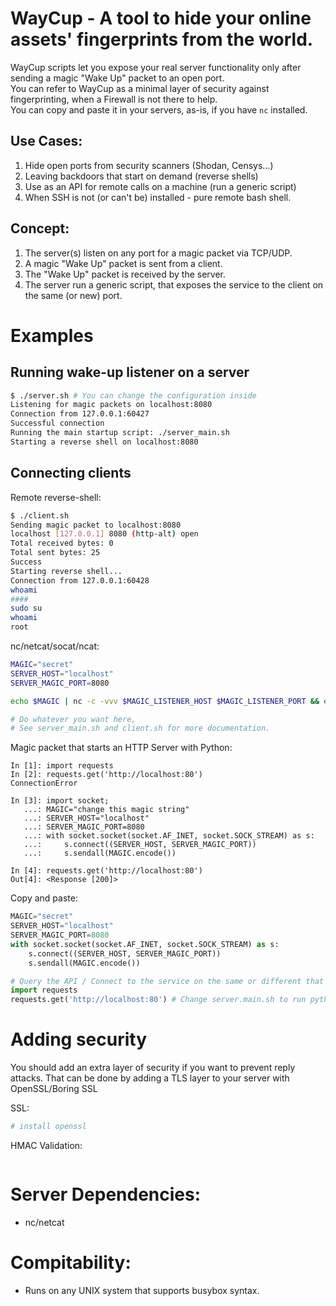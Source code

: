 # WayCup - A tool to hide your online assets' fingerprints from the world.<br>
WayCup scripts let you expose your real server functionality only after sending a magic "Wake Up" packet to an open port.<br>
You can refer to WayCup as a minimal layer of security against fingerprinting, when a Firewall is not there to help.<br>
You can copy and paste it in your servers, as-is, if you have <code>nc</code> installed.
<br>
## Use Cases:
1. Hide open ports from security scanners (Shodan, Censys...)
2. Leaving backdoors that start on demand (reverse shells)
3. Use as an API for remote calls on a machine (run a generic script)
4. When SSH is not (or can't be) installed - pure remote bash shell.

## Concept:
1. The server(s) listen on any port for a magic packet via TCP/UDP. 
2. A magic "Wake Up" packet is sent from a client.
3. The "Wake Up" packet is received by the server.
3. The server run a generic script, that exposes the service to the client on the same (or new) port.

# Examples

## Running wake-up listener on a server 
```bash
$ ./server.sh # You can change the configuration inside
Listening for magic packets on localhost:8080
Connection from 127.0.0.1:60427
Successful connection
Running the main startup script: ./server_main.sh
Starting a reverse shell on localhost:8080
```

## Connecting clients
Remote reverse-shell:
```bash
$ ./client.sh
Sending magic packet to localhost:8080
localhost [127.0.0.1] 8080 (http-alt) open
Total received bytes: 0
Total sent bytes: 25
Success
Starting reverse shell...
Connection from 127.0.0.1:60428
whoami
####
sudo su
whoami
root
```
nc/netcat/socat/ncat:
```bash
MAGIC="secret"
SERVER_HOST="localhost"
SERVER_MAGIC_PORT=8080

echo $MAGIC | nc -c -vvv $MAGIC_LISTENER_HOST $MAGIC_LISTENER_PORT && echo "Success"

# Do whatever you want here, 
# See server_main.sh and client.sh for more documentation.
```
Magic packet that starts an HTTP Server with Python:
```text
In [1]: import requests
In [2]: requests.get('http://localhost:80')
ConnectionError

In [3]: import socket;
   ...: MAGIC="change this magic string"
   ...: SERVER_HOST="localhost"
   ...: SERVER_MAGIC_PORT=8080
   ...: with socket.socket(socket.AF_INET, socket.SOCK_STREAM) as s:
   ...:     s.connect((SERVER_HOST, SERVER_MAGIC_PORT))
   ...:     s.sendall(MAGIC.encode())

In [4]: requests.get('http://localhost:80')
Out[4]: <Response [200]>
```
Copy and paste:
```python
MAGIC="secret"
SERVER_HOST="localhost"
SERVER_MAGIC_PORT=8080
with socket.socket(socket.AF_INET, socket.SOCK_STREAM) as s:
    s.connect((SERVER_HOST, SERVER_MAGIC_PORT))
    s.sendall(MAGIC.encode())

# Query the API / Connect to the service on the same or different that's just opened for you
import requests
requests.get('http://localhost:80') # Change server.main.sh to run python3 http server on / when a client connects
```

# Adding security
You should add an extra layer of security if you want to prevent reply attacks. That can be done by adding a TLS layer to your server with OpenSSL/Boring SSL

SSL:
```bash
# install openssl
```

HMAC Validation:
```bash
```

# Server Dependencies:
* nc/netcat

# Compitability:
* Runs on any UNIX system that supports busybox syntax.